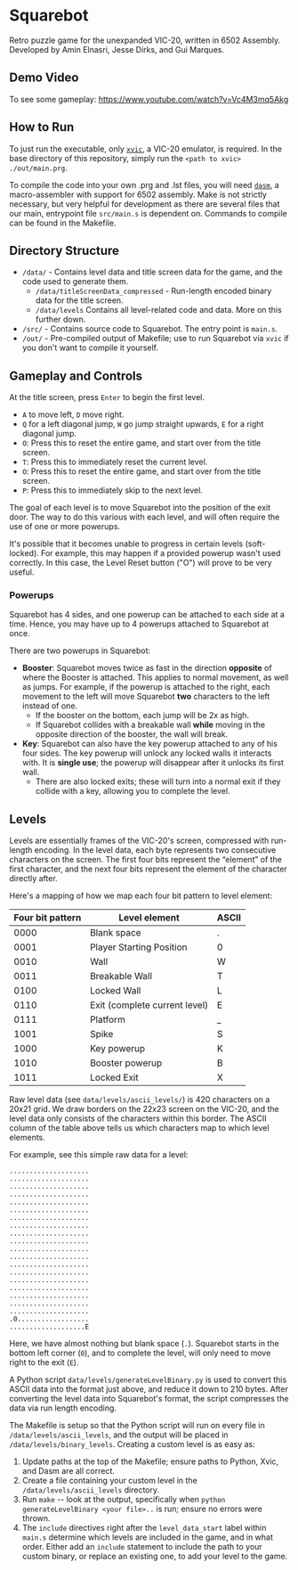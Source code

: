 # Squarebot

Retro puzzle game for the unexpanded VIC-20, written in 6502 Assembly. Developed by Amin Elnasri, Jesse Dirks, and Gui Marques.

## Demo Video

To see some gameplay: https://www.youtube.com/watch?v=Vc4M3mq5Akg


## How to Run
To just run the executable, only [`xvic`](https://vice-emu.sourceforge.io/), a VIC-20 emulator, is required. In the base directory of this repository, simply run the `<path to xvic> ./out/main.prg`.

To compile the code into your own .prg and .lst files, you will need [`dasm`](https://dasm-assembler.github.io/), a macro-assembler with support for 6502 assembly. Make is not strictly necessary, but very helpful for development as there are several files that our main, entrypoint file `src/main.s` is dependent on. Commands to compile can be found in the Makefile.


## Directory Structure

- `/data/` - Contains level data and title screen data for the game, and the code used to generate them.
  - `/data/titleScreenData_compressed` - Run-length encoded binary data for the title screen.
  - `/data/levels` Contains all level-related code and data. More on this further down.
- `/src/` - Contains source code to Squarebot. The entry point is `main.s`.
- `/out/` - Pre-compiled output of Makefile; use to run Squarebot via `xvic` if you don't want to compile it yourself.



## Gameplay and Controls

At the title screen, press `Enter` to begin the first level. 
- `A` to move left, `D` move right.
- `Q` for a left diagonal jump, `W` go jump straight upwards, `E` for a right diagonal jump.
- `O`: Press this to reset the entire game, and start over from the title screen.
- `T`: Press this to immediately reset the current level.
- `O`: Press this to reset the entire game, and start over from the title screen.
- `P`: Press this to immediately skip to the next level.


The goal of each level is to move Squarebot into the position of the exit door. The way to do this various with each level, and will often require the use of one or more powerups.


It's possible that it becomes unable to progress in certain levels (soft-locked). For example, this may happen if a provided powerup wasn't used correctly. In this case, the Level Reset button ("O") will prove to be very useful.


### Powerups

Squarebot has 4 sides, and one powerup can be attached to each side at a time. Hence, you may have up to 4 powerups attached to Squarebot at once.

There are two powerups in Squarebot:
- **Booster**: Squarebot moves twice as fast in the direction **opposite** of where the Booster is attached. This applies to normal movement, as well as jumps. For example, if the powerup is attached to the right, each movement to the left will move Squarebot **two** characters to the left instead of one.
    - If the booster on the bottom, each jump will be 2x as high.
    - If Squarebot collides with a breakable wall **while** moving in the opposite direction of the booster, the wall will break.
- **Key**: Squarebot can also have the key powerup attached to any of his four sides. The key powerup will unlock any locked walls it interacts with. It is **single use**; the powerup will disappear after it unlocks its first wall.
  - There are also locked exits; these will turn into a normal exit if they collide with a key, allowing you to complete the level.

## Levels

Levels are essentially frames of the VIC-20's screen, compressed with run-length encoding.  In the level data, each byte represents two consecutive characters on the screen. The first four bits represent the “element” of the first character, and the next four bits represent the element of the character directly after.

Here's a mapping of how we map each four bit pattern to level element:

| Four bit pattern | Level element | ASCII |
| -------- | ------- |  --- |
| 0000 | Blank space |  . |
| 0001 | Player Starting Position  | 0  |
| 0010 | Wall |  W |
| 0011|  Breakable Wall |  T |
| 0100 | Locked Wall |  L |
| 0110 | Exit (complete current level) | E  |
| 0111 | Platform | _ |
| 1001 | Spike | S |
| 1000 | Key powerup |  K |
| 1010 | Booster powerup | B |
| 1011 | Locked Exit | X |

Raw level data (see `data/levels/ascii_levels/`) is 420 characters on a 20x21 grid. We draw borders on the 22x23 screen on the VIC-20, and the level data only consists of the characters within this border. The ASCII column of the table above tells us which characters map to which level elements. 

For example, see this simple raw data for a level:
```
....................
....................
....................
....................
....................
....................
....................
....................
....................
....................
....................
....................
....................
....................
....................
....................
....................
....................
....................
.0..................
...................E
```

Here, we have almost nothing but blank space (`.`). Squarebot starts in the bottom left corner (`0`), and to complete the level, will only need to move right to the exit (`E`).


A Python script `data/levels/generateLevelBinary.py` is used to convert this ASCII data into the format just above, and reduce it down to 210 bytes. After converting the level data into Squarebot's format, the script compresses the data via run length encoding. 

The Makefile is setup so that the Python script will run on every file in `/data/levels/ascii_levels`, and the output will be placed in `/data/levels/binary_levels`. Creating a custom level is as easy as:
1. Update paths at the top of the Makefile; ensure paths to Python, Xvic, and Dasm are all correct.
2. Create a file containing your custom level in the `/data/levels/ascii_levels` directory.
3. Run `make` -- look at the output, specifically when `python generateLevelBinary <your file>..` is run; ensure no errors were thrown.
4. The `include` directives right after the `level_data_start` label within `main.s` determine which levels are included in the game, and in what order. Either add an `include` statement to include the path to your custom binary, or replace an existing one, to add your level to the game.